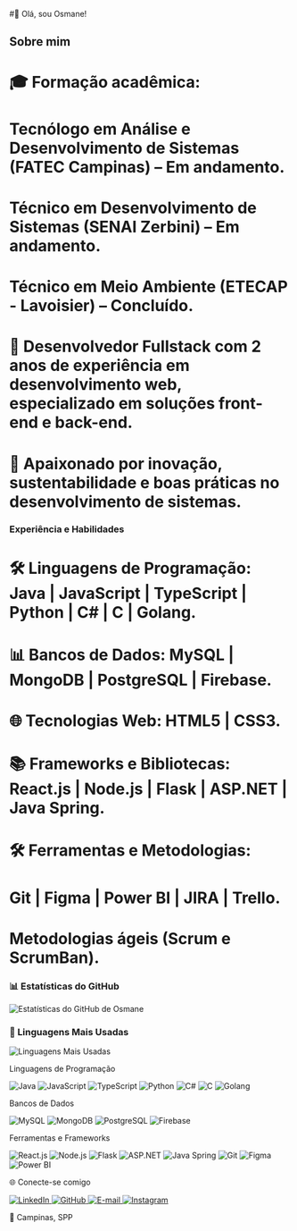 #👋 Olá, sou Osmane!

## Sobre mim
# 🎓 Formação acadêmica:
# Tecnólogo em Análise e Desenvolvimento de Sistemas (FATEC Campinas) – Em andamento.
# Técnico em Desenvolvimento de Sistemas (SENAI Zerbini) – Em andamento.
# Técnico em Meio Ambiente (ETECAP - Lavoisier) – Concluído.
# 💼 Desenvolvedor Fullstack com 2 anos de experiência em desenvolvimento web, especializado em soluções front-end e back-end.
# 🌱 Apaixonado por inovação, sustentabilidade e boas práticas no desenvolvimento de sistemas.


### Experiência e Habilidades
# 🛠️ Linguagens de Programação: Java | JavaScript | TypeScript | Python | C# | C | Golang.
# 📊 Bancos de Dados: MySQL | MongoDB | PostgreSQL | Firebase.
# 🌐 Tecnologias Web: HTML5 | CSS3.
# 📚 Frameworks e Bibliotecas: React.js | Node.js | Flask | ASP.NET | Java Spring.
# 🛠️ Ferramentas e Metodologias:
# Git | Figma | Power BI | JIRA | Trello.
# Metodologias ágeis (Scrum e ScrumBan).

### 📊 Estatísticas do GitHub

![Estatísticas do GitHub de Osmane](https://github-readme-stats.vercel.app/api?username=OsmaneNeto&show_icons=true&theme=radical)

### 🚀 Linguagens Mais Usadas

![Linguagens Mais Usadas](https://github-readme-stats.vercel.app/api/top-langs/?username=OsmaneNeto&layout=compact&theme=radical)


Linguagens de Programação
<p align="left"> <img src="https://img.shields.io/badge/Java-ED8B00?style=for-the-badge&logo=java&logoColor=white" alt="Java"> <img src="https://img.shields.io/badge/JavaScript-F7DF1E?style=for-the-badge&logo=javascript&logoColor=black" alt="JavaScript"> <img src="https://img.shields.io/badge/TypeScript-007ACC?style=for-the-badge&logo=typescript&logoColor=white" alt="TypeScript"> <img src="https://img.shields.io/badge/Python-3776AB?style=for-the-badge&logo=python&logoColor=white" alt="Python"> <img src="https://img.shields.io/badge/C%23-239120?style=for-the-badge&logo=c-sharp&logoColor=white" alt="C#"> <img src="https://img.shields.io/badge/C-A8B9CC?style=for-the-badge&logo=c&logoColor=black" alt="C"> <img src="https://img.shields.io/badge/Go-00ADD8?style=for-the-badge&logo=go&logoColor=white" alt="Golang"> </p>
Bancos de Dados
<p align="left"> <img src="https://img.shields.io/badge/MySQL-4479A1?style=for-the-badge&logo=mysql&logoColor=white" alt="MySQL"> <img src="https://img.shields.io/badge/MongoDB-47A248?style=for-the-badge&logo=mongodb&logoColor=white" alt="MongoDB"> <img src="https://img.shields.io/badge/PostgreSQL-336791?style=for-the-badge&logo=postgresql&logoColor=white" alt="PostgreSQL"> <img src="https://img.shields.io/badge/Firebase-FFCA28?style=for-the-badge&logo=firebase&logoColor=black" alt="Firebase"> </p>
Ferramentas e Frameworks
<p align="left"> <img src="https://img.shields.io/badge/React-20232A?style=for-the-badge&logo=react&logoColor=61DAFB" alt="React.js"> <img src="https://img.shields.io/badge/Node.js-339933?style=for-the-badge&logo=nodedotjs&logoColor=white" alt="Node.js"> <img src="https://img.shields.io/badge/Flask-000000?style=for-the-badge&logo=flask&logoColor=white" alt="Flask"> <img src="https://img.shields.io/badge/ASP.NET-512BD4?style=for-the-badge&logo=.net&logoColor=white" alt="ASP.NET"> <img src="https://img.shields.io/badge/Java%20Spring-6DB33F?style=for-the-badge&logo=spring&logoColor=white" alt="Java Spring"> <img src="https://img.shields.io/badge/Git-F05032?style=for-the-badge&logo=git&logoColor=white" alt="Git"> <img src="https://img.shields.io/badge/Figma-F24E1E?style=for-the-badge&logo=figma&logoColor=white" alt="Figma"> <img src="https://img.shields.io/badge/Power%20BI-F2C811?style=for-the-badge&logo=powerbi&logoColor=black" alt="Power BI"> </p>

🌐 Conecte-se comigo
<p align="left"> <a href="https://www.linkedin.com/in/osmane-barbosa-neto-9374861a3" target="_blank"> <img src="https://img.shields.io/badge/LinkedIn-0077B5?style=for-the-badge&logo=linkedin&logoColor=white" alt="LinkedIn"> </a> <a href="https://github.com/OsmaneNeto" target="_blank"> <img src="https://img.shields.io/badge/GitHub-181717?style=for-the-badge&logo=github&logoColor=white" alt="GitHub"> </a> <a href="mailto:osmane.neto@hotmail.com" target="_blank"> <img src="https://img.shields.io/badge/E--mail-D14836?style=for-the-badge&logo=gmail&logoColor=white" alt="E-mail"> </a> <a href="https://www.instagram.com/osmane.neto/" target="_blank"> <img src="https://img.shields.io/badge/Instagram-E4405F?style=for-the-badge&logo=instagram&logoColor=white" alt="Instagram"> </a> </p>
📍 Campinas, SPP
